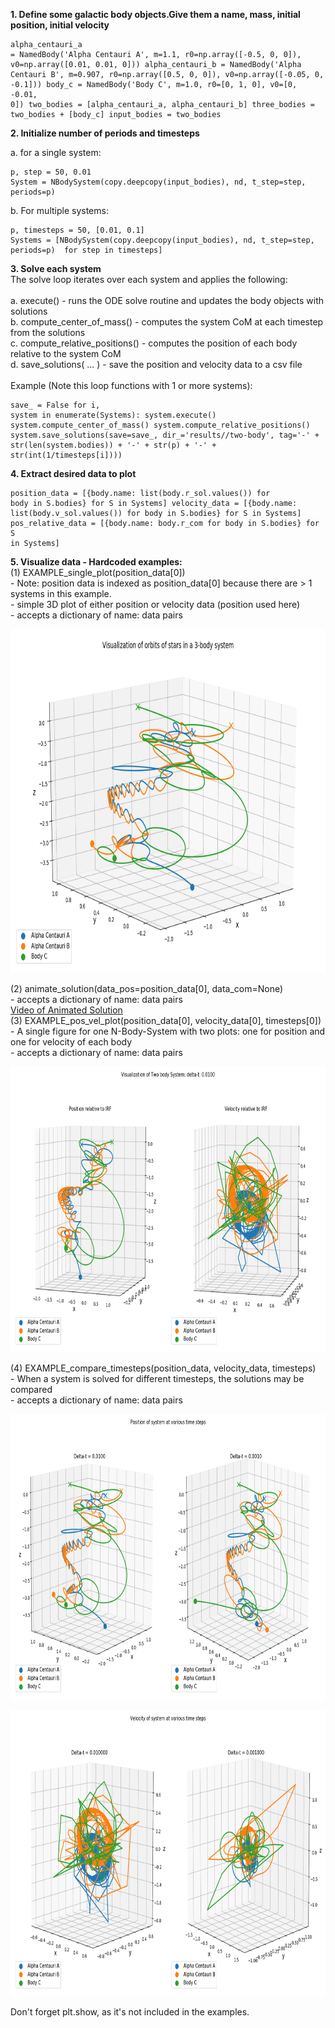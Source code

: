 **1. Define some galactic body objects.Give them a name, mass, initial position, initial velocity**
	<pre><code>alpha_centauri_a = NamedBody('Alpha Centauri A', m=1.1, r0=np.array([-0.5, 0, 0]), v0=np.array([0.01, 0.01, 0]))
	alpha_centauri_b = NamedBody('Alpha Centauri B', m=0.907, r0=np.array([0.5, 0, 0]), v0=np.array([-0.05, 0, -0.1]))
	body_c = NamedBody('Body C', m=1.0, r0=[0, 1, 0], v0=[0, -0.01, 0])
	two_bodies = [alpha_centauri_a, alpha_centauri_b]
	three_bodies = two_bodies + [body_c]
	input_bodies = two_bodies
	</pre></code>
 
**2. Initialize number of periods and timesteps**

a. for a single system: 
<pre><code>p, step = 50, 0.01  
System = NBodySystem(copy.deepcopy(input_bodies), nd, t_step=step, periods=p)  
</pre></code>
b. For multiple systems:
<pre><code>p, timesteps = 50, [0.01, 0.1]  
Systems = [NBodySystem(copy.deepcopy(input_bodies), nd, t_step=step, periods=p)  for step in timesteps]  
</pre></code>

**3. Solve each system**  
	The solve loop iterates over each system and applies the following: <br/><br/>
		a. execute() 					- runs the ODE solve routine and updates the body objects with solutions <br/>
		b. compute_center_of_mass() 	- computes the system CoM at each timestep from the solutions <br/>
		c. compute_relative_positions() - computes the position of each body relative to the system CoM <br/>
		d. save_solutions( ... ) 		- save the position and velocity data to a csv file <br/><br/>
	Example (Note this loop functions with 1 or more systems):
	<pre><code>save_ = False
    for i, system in enumerate(Systems):
		system.execute()
        system.compute_center_of_mass()
        system.compute_relative_positions()
        system.save_solutions(save=save_, dir_='results//two-body', tag='-' + str(len(system.bodies)) + '-' + str(p) + '-' + str(int(1/timesteps[i])))
	</pre></code>

**4. Extract desired data to plot**
	<pre><code>position_data = [{body.name: list(body.r_sol.values()) for body in S.bodies} for S in Systems]
	velocity_data = [{body.name: list(body.v_sol.values()) for body in S.bodies} for S in Systems]
	pos_relative_data = [{body.name: body.r_com for body in S.bodies} for S in Systems]
	</pre></code>

**5. Visualize data - Hardcoded examples:** <br/>
	(1)	EXAMPLE_single_plot(position_data[0])  
		- Note: position data is indexed as position_data[0] because there are > 1 systems in this example.  
		- simple 3D plot of either position or velocity data (position used here)  
		- accepts a dictionary of name: data pairs   
		<p align="center"><img src="https://github.com/mbbremner/n-body-solver/blob/master/docs/img/ex1-nbody.png" alt="alt text" width="800" height="550"></p>
	(2)	animate_solution(data_pos=position_data[0], data_com=None) <br/>
		- accepts a dictionary of name: data pairs  
		[Video of Animated Solution](https://www.youtube.com/watch?v=BxWohnyRdR8&feature=youtu.be)  
	(3) EXAMPLE_pos_vel_plot(position_data[0], velocity_data[0], timesteps[0])  
		- A single figure for one N-Body-System with two plots: one for position and one for velocity of each body  
		- accepts a dictionary of name: data pairs
		<p align="center"><img src="https://github.com/mbbremner/n-body-solver/blob/master/docs/img/ex3-nbody.png" alt="alt text" width="800" height="457"></p>
	(4) EXAMPLE_compare_timesteps(position_data, velocity_data, timesteps)  
		- When a system is solved for different timesteps, the solutions may be compared  
		- accepts a dictionary of name: data pairs <br/>
		<p align="center"><img src="https://github.com/mbbremner/n-body-solver/blob/master/docs/img/ex4-nbody-r.png" alt="alt text" width="800" height="457"></p>
		<p align="center"><img src="https://github.com/mbbremner/n-body-solver/blob/master/docs/img/ex4-nbody-v.png" alt="alt text" width="800" height="457"></p>
Don't forget plt.show, as it's not included in the examples.


